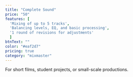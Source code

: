 ```yaml
---
title: "Complete Sound"
price: "50"
features: [
  'Mixing of up to 5 tracks', 
  'Balancing levels, EQ, and basic processing', 
  '1 round of revisions for adjustments'
  ]
btnText: ""
color: "#eaf2d7"
pricing: true
category: "mixmaster"
---
```


For short films, student projects, or small-scale productions.